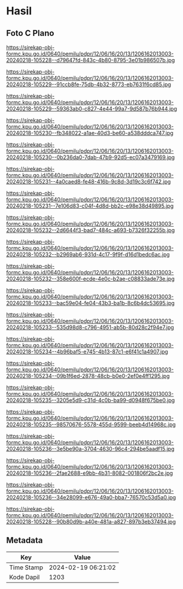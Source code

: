 # Hasil

## Foto C Plano

https://sirekap-obj-formc.kpu.go.id/0640/pemilu/pdpr/12/06/16/20/13/1206162013003-20240218-105228--d79647fd-843c-4b80-8795-3e01b986507b.jpg

https://sirekap-obj-formc.kpu.go.id/0640/pemilu/pdpr/12/06/16/20/13/1206162013003-20240218-105229--91ccb8fe-75db-4b32-8773-eb7631f6cd85.jpg

https://sirekap-obj-formc.kpu.go.id/0640/pemilu/pdpr/12/06/16/20/13/1206162013003-20240218-105229--59363ab0-c827-4e44-99a7-9d587b76b944.jpg

https://sirekap-obj-formc.kpu.go.id/0640/pemilu/pdpr/12/06/16/20/13/1206162013003-20240218-105230--fb348022-a1ae-40d3-be60-a538dddca747.jpg

https://sirekap-obj-formc.kpu.go.id/0640/pemilu/pdpr/12/06/16/20/13/1206162013003-20240218-105230--0b236da0-7dab-47b9-92d5-ec07a3479169.jpg

https://sirekap-obj-formc.kpu.go.id/0640/pemilu/pdpr/12/06/16/20/13/1206162013003-20240218-105231--4a0caed8-fe48-416b-9c8d-3d19c3c6f742.jpg

https://sirekap-obj-formc.kpu.go.id/0640/pemilu/pdpr/12/06/16/20/13/1206162013003-20240218-105231--7e106d83-c04f-4d8d-bb2c-e98e38d49895.jpg

https://sirekap-obj-formc.kpu.go.id/0640/pemilu/pdpr/12/06/16/20/13/1206162013003-20240218-105232--2d6644f3-bad7-484c-a693-b7326f32255b.jpg

https://sirekap-obj-formc.kpu.go.id/0640/pemilu/pdpr/12/06/16/20/13/1206162013003-20240218-105232--b2969ab6-931d-4c17-9f9f-d16d1bedc6ac.jpg

https://sirekap-obj-formc.kpu.go.id/0640/pemilu/pdpr/12/06/16/20/13/1206162013003-20240218-105232--358e600f-ecde-4e0c-b2ae-c08833ade73e.jpg

https://sirekap-obj-formc.kpu.go.id/0640/pemilu/pdpr/12/06/16/20/13/1206162013003-20240218-105233--bac59e04-fe04-43b3-ba1b-8c6b4dc53695.jpg

https://sirekap-obj-formc.kpu.go.id/0640/pemilu/pdpr/12/06/16/20/13/1206162013003-20240218-105233--535d98d8-c796-4951-ab5b-80d28c2f94e7.jpg

https://sirekap-obj-formc.kpu.go.id/0640/pemilu/pdpr/12/06/16/20/13/1206162013003-20240218-105234--4b96baf5-e745-4b13-87c1-e6f41c1a4907.jpg

https://sirekap-obj-formc.kpu.go.id/0640/pemilu/pdpr/12/06/16/20/13/1206162013003-20240218-105234--09b1f6ed-2878-48cb-b0e0-2ef0e4ff1295.jpg

https://sirekap-obj-formc.kpu.go.id/0640/pemilu/pdpr/12/06/16/20/13/1206162013003-20240218-105235--3205e5d9-c31d-4c0b-ba99-d0948f675be0.jpg

https://sirekap-obj-formc.kpu.go.id/0640/pemilu/pdpr/12/06/16/20/13/1206162013003-20240218-105235--98570676-5578-455d-9599-beeb4d14968c.jpg

https://sirekap-obj-formc.kpu.go.id/0640/pemilu/pdpr/12/06/16/20/13/1206162013003-20240218-105236--3e5be90a-3704-4630-96c4-294be5aadf15.jpg

https://sirekap-obj-formc.kpu.go.id/0640/pemilu/pdpr/12/06/16/20/13/1206162013003-20240218-105236--2fae2688-e9bb-4b31-8082-001806f2bc2e.jpg

https://sirekap-obj-formc.kpu.go.id/0640/pemilu/pdpr/12/06/16/20/13/1206162013003-20240218-105236--34e28099-e676-49a0-bba7-76570c53d5a0.jpg

https://sirekap-obj-formc.kpu.go.id/0640/pemilu/pdpr/12/06/16/20/13/1206162013003-20240218-105228--90b80d9b-a40e-481a-a827-897b3eb37494.jpg


## Metadata

| Key        | Value               |
| ---------- | ------------------- |
| Time Stamp | 2024-02-19 06:21:02 |
| Kode Dapil | 1203                |



